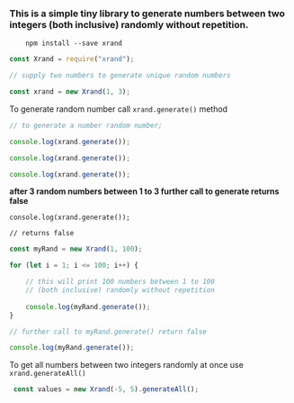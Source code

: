 ### This is a simple tiny library to generate numbers between two integers (both inclusive) randomly without repetition.

        npm install --save xrand


```javascript
const Xrand = require("xrand");

// supply two numbers to generate unique random numbers

const xrand = new Xrand(1, 3);
```
To generate random number call  `xrand.generate()` method

```javascript
// to generate a number random number;

console.log(xrand.generate());

console.log(xrand.generate());

console.log(xrand.generate());
```

 **after 3 random numbers between 1 to 3 further call to generate returns false**


```
console.log(xrand.generate());

// returns false
```

```javascript
const myRand = new Xrand(1, 100);

for (let i = 1; i <= 100; i++) {

    // this will print 100 numbers between 1 to 100 
    // (both inclusive) randomly without repetition
    
    console.log(myRand.generate());
}

// further call to myRand.generate() return false

console.log(myRand.generate());
```
To get all numbers between two integers randomly at once use `xrand.generateAll()`

```javascript
 const values = new Xrand(-5, 5).generateAll();
```